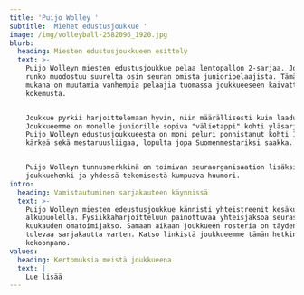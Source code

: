 ```yaml
---
title: 'Puijo Wolley '
subtitle: 'Miehet edustusjoukkue '
image: /img/volleyball-2582096_1920.jpg
blurb:
  heading: Miesten edustusjoukkueen esittely
  text: >-
    Puijo Wolleyn miesten edustusjoukkue pelaa lentopallon 2-sarjaa. Joukkueen
    runko muodostuu suurelta osin seuran omista junioripelaajista. Tämän lisäksi
    mukana on muutamia vanhempia pelaajia tuomassa joukkueeseen kaivattua
    kokemusta. 


    Joukkue pyrkii harjoittelemaan hyvin, niin määrällisesti kuin laadullisesti.
    Joukkueemme on monelle juniorille sopiva "välietappi" kohti yläsarjoja.
    Puijo Wolleyn edustusjoukkueesta on moni peluri ponnistanut kohti 1-sarjan
    kärkeä sekä mestaruusliigaa, lopulta jopa Suomenmestariksi saakka.


    Puijo Wolleyn tunnusmerkkinä on toimivan seuraorganisaation lisäksi hyvä
    joukkuehenki ja yhdessä tekemisestä kumpuava huumori.
intro:
  heading: Vamistautuminen sarjakauteen käynnissä
  text: >-
    Puijo Wolleyn miesten edeustusjoukkue kännisti yhteistreenit kesäkuun
    alkupuolella. Fysiikkaharjoitteluun painottuvaa yhteisjaksoa seurasi
    kuukauden omatoimijakso. Samaan aikaan joukkueen rosteria on täydennetty
    tulevaa sarjakautta varten. Katso linkistä joukkueemme tämän hetkinen
    kokoonpano.
values:
  heading: Kertomuksia meistä joukkueena
  text: |
    Lue lisää
---
```


